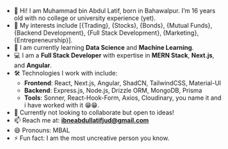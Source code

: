 - 👋 Hi! I am Muhammad bin Abdul Latif, born in Bahawalpur. I’m 16 years old with no college or university experience (yet).  
- 👀 My interests include [{Trading}, {Stocks}, {Bonds}, {Mutual Funds}, {Backend Development}, {Full Stack Development}, {Marketing}, {Entrepreneurship}].  
- 🌱 I am currently learning **Data Science** and **Machine Learning**.  
- 💻 I am a **Full Stack Developer** with expertise in **MERN Stack**, **Next.js**, and **Angular**.  
- 🛠️ Technologies I work with include:
  - **Frontend**: React, Next.js, Angular, ShadCN, TailwindCSS, Material-UI  
  - **Backend**: Express.js, Node.js, Drizzle ORM, MongoDB, Prisma  
  - **Tools**: Sonner, React-Hook-Form, Axios, Cloudinary, you name it and i have worked with it 😁😁.  
- 💞️ Currently not looking to collaborate but open to ideas!  
- 📫 Reach me at: **ibneabdullatifjud@gmail.com**  
- 😄 Pronouns: MBAL  
- ⚡ Fun fact: I am the most uncreative person you know.  

<!---
MrMuhammad69/MrMuhammad69 is a ✨ special ✨ repository because its `README.md` (this file) appears on your GitHub profile.
You can click the Preview link to take a look at your changes.
--->
